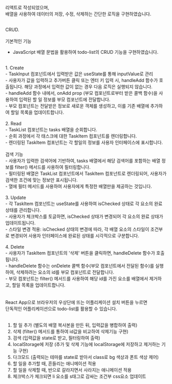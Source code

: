 리액트로 작성되었으며, <br>
배열을 사용하여 데이터의 저장, 수정, 삭제하는 간단한 로직을 구현하였습니다.<br><br>

CRUD.<br>
<br>
기본적인 기능<br>
- JavaScript 배열 문법을 활용하여 todo-list의 CRUD 기능을 구현하였습니다.<br>
<br>
1. Create <br>
- TaskInput 컴포넌트에서 입력받은 값은 useState를 통해 inputValue로 관리<br>
- 사용자가 값을 입력하고 추가버튼 클릭 또는 엔터 키 입력 시, handleAdd 함수가 호출됩니다. 해당 과정에서 입력한 값이 없는 경우 다음 로직은 실행되지 않습니다.<br>
- handleAdd 함수 내에서, onAdd prop (부모 컴포넌트로부터 받은 콜백 함수)을 사용하여 입력된 할 일 정보를 부모 컴포넌트에 전달합니다.<br>
- 부모 컴포넌트는 전달받은 정보로 새로운 객체를 생성하고, 이를 기존 배열에 추가하여 할일 목록을 업데이트합니다.<br>
<br>
2. Read<br>
- TaskList 컴포넌트는 tasks 배열을 순회합니다.<br>
- 순회 과정에서 각 태스크에 대한 TaskItem 컴포넌트를 렌더링합니다.<br>
- 렌더링된 TaskItem 컴포넌트는 각 할일의 정보를 사용자 인터페이스에 표시합니다.<br>
<br>
검색 기능<br>
- 사용자가 입력한 검색어에 기반하여, tasks 배열에서 해당 검색어를 포함하는 배열 정보를 filter() 메서드를 사용하여 필터링합니다. <br>
- 필터링된 배열은 TaskList 컴포넌트에서 TaskItem 컴포넌트로 렌더링되어, 사용자가 검색한 조건에 맞는 정보만 표시됩니다.<br>
- 열에 필터 메서드를 사용하여 사용자에게 특정한 배열만을 제공하는 것입니다. <br>
<br>
3. Update<br>
- 각 TaskItem 컴포넌트는 useState를 사용하여 isChecked 상태로 각 요소의 완료 상태를 관리합니다.<br>
- 사용자가 체크박스를 토글하면, isChecked 상태가 변경되어 각 요소의 완료 상태가 업데이트됩니다.<br>
- 스타일 변경 적용: isChecked 상태의 변경에 따라, 각 배열 요소의 스타일이 조건부로 변경되어 사용자 인터페이스에 완료된 상태를 시각적으로 구분합니다.<br>
<br>
4. Delete<br>
- 사용자가 TaskItem 컴포넌트의 '삭제' 버튼을 클릭하면, handleDelete 함수가 호출됩니다.<br>
- handleDelete 함수는 onDelete 콜백 함수(부모 컴포넌트에서 전달된 함수)를 실행하여, 삭제하려는 요소의 id를 부모 컴포넌트로 전달합니다.<br>
- 부모 컴포넌트는 filter() 메서드를 사용하여 해당 id를 가진 요소를 배열에서 제거하고, 할일 목록을 업데이트합니다.<br>
<br>
<br>
React App으로 브라우저의 우상단에 뜨는 어플리케이션 설치 버튼을 누르면<br>
단독적인 어플리케이션으로 todo-list를 활용할 수 있습니다.<br><br>

1. 할 일 추가 (별도의 배열 복사본을 만든 뒤, 입력값을 병합하여 출력)<br>
2. 삭제 (filter() 메서드를 통하여 id값을 비교하여 삭제기능 구현)<br>
3. 검색 (입력값을 state로 받고, 필터링하여 출력)<br>
4. localStorage에 저장 (추가 및 삭제 기능에 localStorage에 저장하고 제거하는 기능 구현)<br>
5. 다크모드 (출력되는 테마를 state로 받아서 class로 bg 색상과 폰트 색상 제어)<br>
6. 할 일을 추가할 때, 흔들리는 애니메이션 적용
7. 할 일을 삭제할 때, 반으로 갈라지면서 사라지는 애니메이션 적용
8. 체크박스가 체크되면 li 요소를 s태그로 감싸는 조건부 css요소 업데이트
